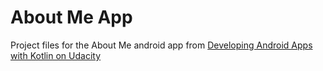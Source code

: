 # About Me App
Project files for the About Me android app from [Developing Android Apps with Kotlin on Udacity](https://www.udacity.com/course/developing-android-apps-with-kotlin--ud9012)
